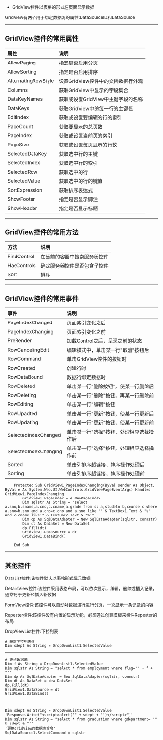 * GridView控件以表格的形式在页面显示数据

GridView有两个用于绑定数据源的属性:DataSourceID和DataSource

---

## GridView控件的常用属性

| 属性 | 说明 |
| :--- | :--- |
| AllowPaging | 指定是否启用分页 |
| AllowSorting | 指定是否启用排序 |
| AlternatingRowStyle | 设置GridView控件中的交替数据行外观 |
| Columns | 获取GridView中显示的字段集合 |
| DataKeyNames | 获取或设置GridView中主键字段的名称 |
| DataKeys | 获取GridView中的每一行的主键值 |
| EditIndex | 获取或设置要编辑的行的索引 |
| PageCount | 获取要显示的总页数 |
| PageIndex | 获取或设置当前页的索引 |
| PageSize | 获取或设置每页显示的行数 |
| SelectedDataKey | 获取选中行的主键 |
| SelectedIndex | 获取选中行的索引 |
| SelectedRow | 获取选中的行 |
| SelectedValue | 获取选中的行的键值 |
| SortExpression | 获取排序表达式 |
| ShowFooter | 指定是否显示脚注 |
| ShowHeader | 指定是否显示标题 |

---

## GridView控件的常用方法

| 方法 | 说明 |
| :--- | :--- |
| FindControl | 在当前的容器中搜索服务器控件 |
| HasControls | 确定服务器控件是否包含子控件 |
| Sort | 排序 |

---

## GridView控件的常用事件

| 事件 | 说明 |
| :--- | :--- |
| PageIndexChanged | 页面索引变化之后 |
| PageIndexChanging | 页面索引变化之前 |
| PreRender | 加载Control之后，呈现之前的状态 |
| RowCancelingEdit | 编辑模式中，单击某一行"取消"按钮后 |
| RowCommand | 单击GridView控件的按钮时 |
| RowCreated | 创建行时 |
| RowDataBound | 数据行绑定数据时 |
| RowDeleted | 单击某一行"删除按钮"，使某一行删除后 |
| RowDeleting | 单击某一行"删除"按钮，再某一行删除前 |
| RowEditing | 单击某一行"编辑"按钮 |
| RowUpadted | 单击某一行"更新"按钮，使某一行更新后 |
| RowUpdating | 单击某一行"更新"按钮，使某一行更新前 |
| SelectedIndexChanged | 单击某一行"选择"按钮，处理相应选择操作后 |
| SelectedIndexChanging | 单击某一行"选择"按钮，处理相应选择操作前 |
| Sorted | 单击列排序超链接，排序操作处理后 |
| Sorting | 单击列排序超链接，排序操作处理前 |

```
    Protected Sub GridView1_PageIndexChanging(ByVal sender As Object, ByVal e As System.Web.UI.WebControls.GridViewPageEventArgs) Handles GridView1.PageIndexChanging
        GridView1.PageIndex = e.NewPageIndex
        Dim sqlstr As String = "select a.sno,b.sname,a.cno,c.cname,a.grade from sc a,studetn b,course c where a.sno=b.sno and a.cno=c.cno and a.sno like '" & TextBox1.Text & "%' and c.cname like'" & TextBox2.Text & "%'"
        Dim dp As SqlDataAdapter = New SqlDataAdapter(sqlstr, connstr)
        Dim dt As DataSet = New DataSet
        dp.Fill(dt)
        GridView1.DataSource = dt
        GridView1.DataBind()

    End Sub
```

---

## 其他控件

DataList控件:该控件默认以表格形式显示数据

DetailsView控件:该控件采用表格布局，可以依次显示，编辑，删除或插入记录，通常用于更新和插入新数据

FormView控件:该控件可以自动对数据进行进行分页，一次显示一条记录的内容

Repeater控件:该控件没有内置的显示功能，必须通过创建模板来控件Repeater的布局

DropViewList控件:下拉列表

```
# 获取下拉列表值
Dim sdept As String = DropDownList1.SelectedValue
```

---

```
# 更换数据源
Dim f As String = DropDownList1.SelectedValue
Dim sqlstr As String = "select * from employment where flag='" + f + "'"
Dim dp As SqlDataAdapter = New SqlDataAdapter(sqlstr, connstr)
Dim dt As DataSet = New DataSet
dp.Fill(dt)
GridView1.DataSource = dt
GridView1.DataBind()



Dim sdept As String = DropDownList1.SelectedValue
'Response.Write("<script>alert('" + sdept + "')</script>")'
Dim sqlstr As String = "select * from graduation where gdepartment= '" & sdept & "'"
'更换GridView的数据库命令'
SqlDataSource1.SelectCommand = sqlstr
```



